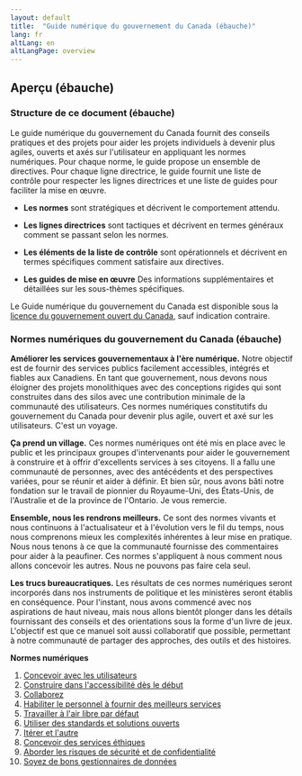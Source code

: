 ```yaml
---
layout: default
title:  "Guide numérique du gouvernement du Canada (ébauche)"
lang: fr
altLang: en
altLangPage: overview
---
```


## Aperçu (ébauche)

### Structure de ce document (ébauche)

Le guide numérique du gouvernement du Canada fournit des conseils pratiques et des projets pour aider les projets individuels à devenir plus agiles, ouverts et axés sur l'utilisateur en appliquant les normes numériques. Pour chaque norme, le guide propose un ensemble de directives. Pour chaque ligne directrice, le guide fournit une liste de contrôle pour respecter les lignes directrices et une liste de guides pour faciliter la mise en œuvre.

- **Les normes**   sont stratégiques et décrivent le comportement attendu.

- **Les lignes directrices**   sont tactiques et décrivent en termes généraux comment se passant selon les normes.

- **Les éléments de la liste de contrôle**   sont opérationnels et décrivent en termes spécifiques comment satisfaire aux directives.

- **Les guides de mise en œuvre**   Des informations supplémentaires et détaillées sur les sous-thèmes spécifiques.

Le Guide numérique du gouvernement du Canada est disponible sous la [licence du gouvernement ouvert du Canada](https://ouvert.canada.ca/fr/licence-du-gouvernement-ouvert-canada), sauf indication contraire.

### Normes numériques du gouvernement du Canada (ébauche)

**Améliorer les services gouvernementaux à l'ère numérique.**   Notre objectif est de fournir des services publics facilement accessibles, intégrés et fiables aux Canadiens.   En tant que gouvernement, nous devons nous éloigner des projets monolithiques avec des conceptions rigides qui sont construites dans des silos avec une contribution minimale de la communauté des utilisateurs.   Ces normes numériques constitutifs du gouvernement du Canada pour devenir plus agile, ouvert et axé sur les utilisateurs.   C'est un voyage.

**Ça prend un village.**   Ces normes numériques ont été mis en place avec le public et les principaux groupes d'intervenants pour aider le gouvernement à construire et à offrir d'excellents services à
ses citoyens.   Il a fallu une communauté de personnes, avec des antécédents et des perspectives variées, pour se réunir et aider à définir.   Et bien sûr, nous avons bâti notre fondation sur le travail de pionnier du Royaume-Uni, des États-Unis, de l'Australie et de la province de l'Ontario.   Je vous remercie.

**Ensemble, nous les rendrons meilleurs.**   Ce sont des normes vivants et nous continuons à l'actualisateur et à l'évolution vers le fil du temps, nous nous comprenons mieux les complexités inhérentes à leur mise en pratique.   Nous nous tenons à ce que la communauté fournisse des commentaires pour aider à la peaufiner.   Ces normes s'appliquent à nous comment nous allons concevoir les autres.   Nous ne pouvons pas faire cela seul.

**Les trucs bureaucratiques.**   Les résultats de ces normes numériques seront incorporés dans nos instruments de politique et les ministères seront établis en conséquence.   Pour l'instant, nous avons commencé avec nos aspirations de haut niveau, mais nous allons bientôt plonger dans les détails fournissant des conseils et des orientations sous la forme d'un livre de jeux. L'objectif est que ce manuel soit aussi collaboratif que possible, permettant à notre communauté de partager des approches, des outils et des histoires.

**Normes numériques**

1. [Concevoir avec les utilisateurs](1-concevoir-avec-utilisateurs.md)
1. [Construire dans l'accessibilité dès le début](2-construire-dans-accessibilite-des-debut.md)
1. [Collaborez](3-collaborez-largement.md)
1. [Habiliter le personnel à fournir des meilleurs services](4-habiliter-personnel-fournir-meilleurs-services.md)
1. [Travailler à l'air libre par défaut](5-travailler-air-libre-par-defaut.md)
1. [Utiliser des standards et solutions ouverts](6-utiliser-standards-solutions-ouverts.md)
1. [Itérer et l'autre](7-iterer-ameliorer-frequemment.md)
1. [Concevoir des services éthiques](8-concevoir-services-ethiques.md)
1. [Aborder les risques de sécurité et de confidentialité](9-aborder-risques-securite-confidentialite.md)
1. [Soyez de bons gestionnaires de données](10-soyez-bons-gestionnaires-donnees.md)
